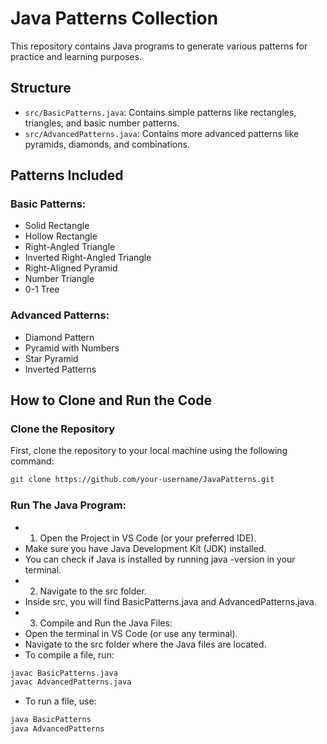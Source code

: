 # Java Patterns Collection

This repository contains Java programs to generate various patterns for practice and learning purposes.

## Structure

- `src/BasicPatterns.java`: Contains simple patterns like rectangles, triangles, and basic number patterns.
- `src/AdvancedPatterns.java`: Contains more advanced patterns like pyramids, diamonds, and combinations.

## Patterns Included

### **Basic Patterns**:

- Solid Rectangle
- Hollow Rectangle
- Right-Angled Triangle
- Inverted Right-Angled Triangle
- Right-Aligned Pyramid
- Number Triangle
- 0-1 Tree

### **Advanced Patterns**:

- Diamond Pattern
- Pyramid with Numbers
- Star Pyramid
- Inverted Patterns

## How to Clone and Run the Code

### Clone the Repository

First, clone the repository to your local machine using the following command:

```bash
git clone https://github.com/your-username/JavaPatterns.git

```

### **Run The Java Program**:

- 1. Open the Project in VS Code (or your preferred IDE).
- Make sure you have Java Development Kit (JDK) installed.
- You can check if Java is installed by running java -version in your terminal.
- 2. Navigate to the src folder.
- Inside src, you will find BasicPatterns.java and AdvancedPatterns.java.
- 3. Compile and Run the Java Files:
- Open the terminal in VS Code (or use any terminal).
- Navigate to the src folder where the Java files are located.
- To compile a file, run:

```bash
javac BasicPatterns.java
javac AdvancedPatterns.java
```

- To run a file, use:

```bash
java BasicPatterns
java AdvancedPatterns
```
